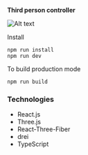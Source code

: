 **Third person controller**

![Alt text](readme/1612085613317gif?raw=true  "Cover")

Install

    npm run install
    npm run dev

To build production mode

    npm run build

### Technologies

- React.js
- Three.js
- React-Three-Fiber
- drei
- TypeScript
